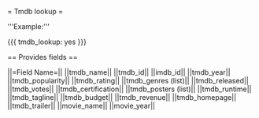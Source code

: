 = Tmdb lookup =

'''Example:'''

{{{
tmdb_lookup: yes
}}}

== Provides fields ==

||=Field Name=||
||tmdb_name||
||tmdb_id||
||imdb_id||
||tmdb_year||
||tmdb_popularity||
||tmdb_rating||
||tmdb_genres (list)||
||tmdb_released||
||tmdb_votes||
||tmdb_certification||
||tmdb_posters (list)||
||tmdb_runtime||
||tmdb_tagline||
||tmdb_budget||
||tmdb_revenue||
||tmdb_homepage||
||tmdb_trailer||
||movie_name||
||movie_year||
